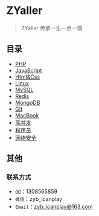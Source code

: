 # ZYaller

> ZYaller 传承一生一点一滴

## 目录
- [PHP](#)
- [JavaScript](#)
- [Html&Css](#)
- [Linux](#)
- [MySQL](#)
- [Redis](#)
- [MongoDB](#)
- [Git](#)
- [MacBook](#)
- [高并发](#)
- [程序员](#)
- [网络安全](#)

## 其他

### 联系方式
- `QQ`：1308565859
- `微信`：zyb_icanplay
- `Email`：zyb_icanplay@163.com